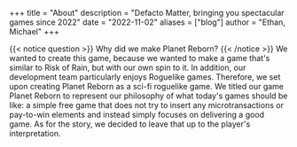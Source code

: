 +++
title = "About"
description = "Defacto Matter, bringing you spectacular games since 2022"
date = "2022-11-02"
aliases = ["blog"]
author = "Ethan, Michael"
+++

{{< notice question >}}
Why did we make Planet Reborn?
{{< /notice >}}
We wanted to create this game, because we wanted to make a game that's similar to Risk of Rain, but with our own spin to it.
In addition, our development team particularly enjoys Roguelike games.
Therefore, we set upon creating Planet Reborn as a sci-fi roguelike game.
We titled our game Planet Reborn to represent our philosophy of what today's games should be like: a simple free game that does not try to insert any microtransactions or pay-to-win elements and instead simply focuses on delivering a good game.
As for the story, we decided to leave that up to the player's interpretation.


